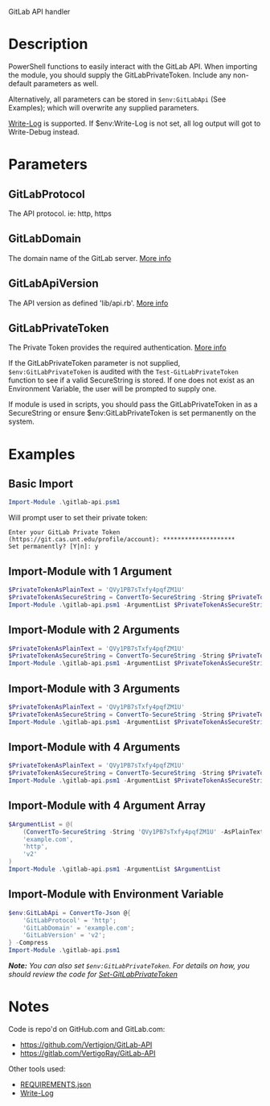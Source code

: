 GitLab API handler

# Description

PowerShell functions to easily interact with the GitLab API. When importing the module, you should supply the GitLabPrivateToken. Include any non-default parameters as well.

Alternatively, all parameters can be stored in `$env:GitLabApi` (See Examples); which will overwrite any supplied parameters.

[Write-Log](https://github.com/UNT-CAS-ITS/Write-Log) is supported. If $env:Write-Log is not set, all log output will got to Write-Debug instead.

# Parameters 

## GitLabProtocol

The API protocol. ie: http, https

## GitLabDomain

The domain name of the GitLab server. [More info](https://gitlab.com/help/api/README.md#introduction)

## GitLabApiVersion

The API version as defined 'lib/api.rb'. [More info](https://gitlab.com/help/api/README.md#introduction)

## GitLabPrivateToken

The Private Token provides the required authentication. [More info](https://gitlab.com/help/api/README.md#introduction)

If the GitLabPrivateToken parameter is not supplied, `$env:GitLabPrivateToken` is audited with the `Test-GitLabPrivateToken` function to see if a valid SecureString is stored. If one does not exist as an Environment Variable, the user will be prompted to supply one.

If module is used in scripts, you should pass the GitLabPrivateToken in as a SecureString or ensure $env:GitLabPrivateToken is set permanently on the system. 

# Examples

## Basic Import

```powershell
Import-Module .\gitlab-api.psm1
```

Will prompt user to set their private token:

```text
Enter your GitLab Private Token (https://git.cas.unt.edu/profile/account): ********************
Set permanently? [Y|n]: y
```

## Import-Module with 1 Argument

```powershell
$PrivateTokenAsPlainText = 'QVy1PB7sTxfy4pqfZM1U'
$PrivateTokenAsSecureString = ConvertTo-SecureString -String $PrivateTokenAsPlainText -AsPlainText -Force
Import-Module .\gitlab-api.psm1 -ArgumentList $PrivateTokenAsSecureString
```

## Import-Module with 2 Arguments

```powershell
$PrivateTokenAsPlainText = 'QVy1PB7sTxfy4pqfZM1U'
$PrivateTokenAsSecureString = ConvertTo-SecureString -String $PrivateTokenAsPlainText -AsPlainText -Force
Import-Module .\gitlab-api.psm1 -ArgumentList $PrivateTokenAsSecureString,'example.com'
```

## Import-Module with 3 Arguments

```powershell
$PrivateTokenAsPlainText = 'QVy1PB7sTxfy4pqfZM1U'
$PrivateTokenAsSecureString = ConvertTo-SecureString -String $PrivateTokenAsPlainText -AsPlainText -Force
Import-Module .\gitlab-api.psm1 -ArgumentList $PrivateTokenAsSecureString,'example.com','http'
```

## Import-Module with 4 Arguments

```powershell
$PrivateTokenAsPlainText = 'QVy1PB7sTxfy4pqfZM1U'
$PrivateTokenAsSecureString = ConvertTo-SecureString -String $PrivateTokenAsPlainText -AsPlainText -Force
Import-Module .\gitlab-api.psm1 -ArgumentList $PrivateTokenAsSecureString,'example.com','http','v2'
```

## Import-Module with 4 Argument Array

```powershell
$ArgumentList = @(
    (ConvertTo-SecureString -String 'QVy1PB7sTxfy4pqfZM1U' -AsPlainText -Force),
    'example.com',
    'http',
    'v2'
)
Import-Module .\gitlab-api.psm1 -ArgumentList $ArgumentList
```

## Import-Module with Environment Variable

```powershell
$env:GitLabApi = ConvertTo-Json @{
    'GitLabProtocol' = 'http';
    'GitLabDomain' = 'example.com';
    'GitLabVersion' = 'v2';
} -Compress
Import-Module .\gitlab-api.psm1
```

***Note:*** *You can also set `$env:GitLabPrivateToken`. For details on how, you should review the code for [Set-GitLabPrivateToken](functions/Set-GitLabPrivateToken.ps1)*

# Notes

Code is repo'd on GitHub.com and GitLab.com:
 - https://github.com/Vertigion/GitLab-API
 - https://gitlab.com/VertigoRay/GitLab-API

Other tools used:
- [REQUIREMENTS.json](https://github.com/Vertigion/REQUIREMENTS.json)
- [Write-Log](https://github.com/UNT-CAS-ITS/Write-Log)